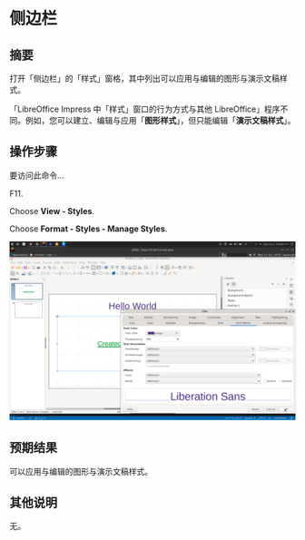 # 侧边栏

## 摘要

打开「侧边栏」的「样式」窗格，其中列出可以应用与编辑的图形与演示文稿样式。

「LibreOffice Impress 中「样式」窗口的行为方式与其他 LibreOffice」程序不同。例如，您可以建立、编辑与应用「**图形样式**」，但只能编辑「**演示文稿样式**」。

## 操作步骤

要访问此命令...

F11.

Choose **View - Styles**.

Choose **Format - Styles - Manage Styles**.

![](./img/Screenshot_20221012_144349.png)

## 预期结果

可以应用与编辑的图形与演示文稿样式。

## 其他说明

无。
